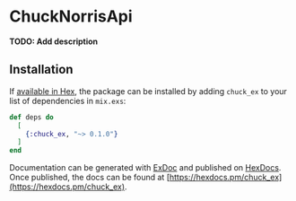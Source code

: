 # ChuckNorrisApi

**TODO: Add description**

## Installation

If [available in Hex](https://hex.pm/docs/publish), the package can be installed
by adding `chuck_ex` to your list of dependencies in `mix.exs`:

```elixir
def deps do
  [
    {:chuck_ex, "~> 0.1.0"}
  ]
end
```

Documentation can be generated with [ExDoc](https://github.com/elixir-lang/ex_doc)
and published on [HexDocs](https://hexdocs.pm). Once published, the docs can
be found at [https://hexdocs.pm/chuck_ex](https://hexdocs.pm/chuck_ex).

